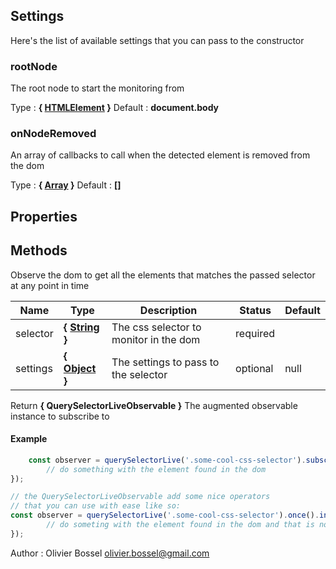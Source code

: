 


## Settings

Here's the list of available settings that you can pass to the constructor

### rootNode

The root node to start the monitoring from

Type : **{ <a class="link" href="https://developer.mozilla.org/fr/docs/Web/API/HTMLElement" target="_blank" title="HTMLElement">HTMLElement</a> }**
Default : **document.body**

### onNodeRemoved

An array of callbacks to call when the detected element is removed from the dom

Type : **{ <a class="link" href="https://developer.mozilla.org/fr/docs/Web/JavaScript/Reference/Objets_globaux/Array" target="_blank" title="Array">Array</a> }<Function>**
Default : **[]**

## Properties




## Methods

Observe the dom to get all the elements that matches the passed selector at any point in time



Name  |  Type  |  Description  |  Status  |  Default
------------  |  ------------  |  ------------  |  ------------  |  ------------
selector  |  **{ <a class="link" href="https://developer.mozilla.org/fr/docs/Web/JavaScript/Reference/Objets_globaux/String" target="_blank" title="String">String</a> }**  |  The css selector to monitor in the dom  |  required  |
settings  |  **{ <a class="link" href="https://developer.mozilla.org/fr/docs/Web/JavaScript/Reference/Objets_globaux/Object" target="_blank" title="Object">Object</a> }**  |  The settings to pass to the selector  |  optional  |  null

Return **{ QuerySelectorLiveObservable }** The augmented observable instance to subscribe to
#### Example
```js
	const observer = querySelectorLive('.some-cool-css-selector').subscribe((elm) => {
		// do something with the element found in the dom
});

// the QuerySelectorLiveObservable add some nice operators
// that you can use with ease like so:
const observer = querySelectorLive('.some-cool-css-selector').once().inViewport().subscribe((elm) => {
		// do someting with the element found in the dom and that is now in the viewport
});

```
Author : Olivier Bossel <olivier.bossel@gmail.com>